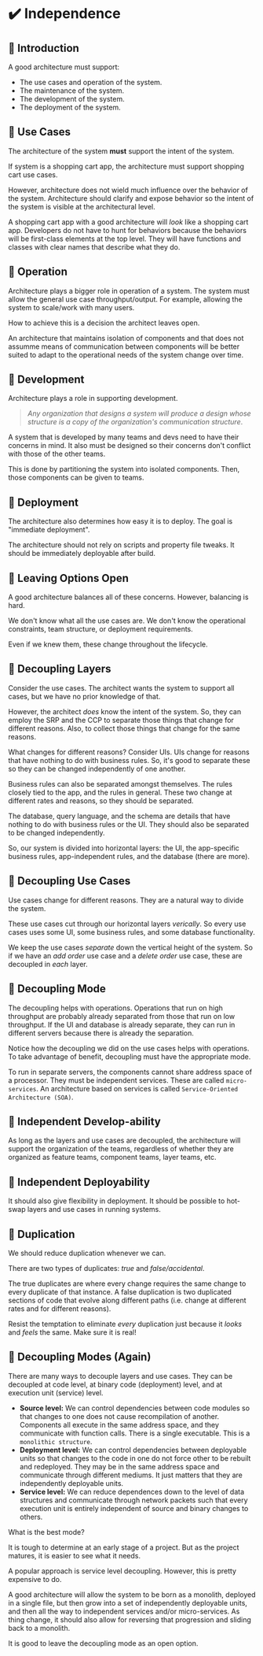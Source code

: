 # :heavy_check_mark: Independence

## :round_pushpin: Introduction
A good architecture must support:
- The use cases and operation of the system.
- The maintenance of the system.
- The development of the system.
- The deployment of the system.

## :round_pushpin: Use Cases
The architecture of the system **must** support the intent of the system.

If system is a shopping cart app, the architecture must support shopping cart use cases.

However, architecture does not wield much influence over the behavior of the system. Architecture should clarify and expose behavior so the intent of the system is visible at the architectural level.

A shopping cart app with a good architecture will *look* like a shopping cart app. Developers do not have to hunt for behaviors because the behaviors will be first-class elements at the top level. They will have functions and classes with clear names that describe what they do.

## :round_pushpin: Operation
Architecture plays a bigger role in operation of a system. The system must allow the general use case throughput/output. For example, allowing the system to scale/work with many users.

How to achieve this is a decision the architect leaves open.

An architecture that maintains isolation of components and that does not assumme means of communication between components will be better suited to adapt to the operational needs of the system change over time.

## :round_pushpin: Development
Architecture plays a role in supporting development.

>*Any organization that designs a system will produce a design whose structure is a copy of the organization's communication structure*.

A system that is developed by many teams and devs need to have their concerns in mind. It also must be designed so their concerns don't conflict with those of the other teams.

This is done by partitioning the system into isolated components. Then, those components can be given to teams.

## :round_pushpin: Deployment
The architecture also determines how easy it is to deploy. The goal is "immediate deployment".

The architecture should not rely on scripts and property file tweaks. It should be immediately deployable after build.

## :round_pushpin: Leaving Options Open
A good architecture balances all of these concerns. However, balancing is hard.

We don't know what all the use cases are. We don't know the operational constraints, team structure, or deployment requirements.

Even if we knew them, these change throughout the lifecycle.

## :round_pushpin: Decoupling Layers
Consider the use cases. The architect wants the system to support all cases, but we have no prior knowledge of that.

However, the architect *does* know the intent of the system. So, they can employ the SRP and the CCP to separate those things that change for different reasons. Also, to collect those things that change for the same reasons.

What changes for different reasons? Consider UIs. UIs change for reasons that have nothing to do with business rules. So, it's good to separate these so they can be changed independently of one another.

Business rules can also be separated amongst themselves. The rules closely tied to the app, and the rules in general. These two change at different rates and reasons, so they should be separated.

The database, query language, and the schema are details that have nothing to do with business rules or the UI. They should also be separated to be changed independently.

So, our system is divided into horizontal layers: the UI, the app-specific business rules, app-independent rules, and the database (there are more).

## :round_pushpin: Decoupling Use Cases
Use cases change for different reasons. They are a natural way to divide the system.

These use cases cut through our horizontal layers *verically*. So every use cases uses some UI, some business rules, and some database functionality.

We keep the use cases *separate* down the vertical height of the system. So if we have an *add order* use case and a *delete order* use case, these are decoupled in *each* layer.

## :round_pushpin: Decoupling Mode
The decoupling helps with operations. Operations that run on high throughput are probably already separated from those that run on low throughput. If the UI and database is already separate, they can run in different servers because there is already the separation.

Notice how the decoupling we did on the use cases helps with operations. To take advantage of benefit, decoupling must have the appropriate mode.

To run in separate servers, the components cannot share address space of a processor. They must be independent services. These are called `micro-services`. An architecture based on services is called `Service-Oriented Architecture (SOA)`.

## :round_pushpin: Independent Develop-ability
As long as the layers and use cases are decoupled, the architecture will support the organization of the teams, regardless of whether they are organized as feature teams, component teams, layer teams, etc.

## :round_pushpin: Independent Deployability
It should also give flexibility in deployment. It should be possible to hot-swap layers and use cases in running systems.

## :round_pushpin: Duplication
We should reduce duplication whenever we can.

There are two types of duplicates: *true* and *false/accidental*.

The true duplicates are where every change requires the same change to every duplicate of that instance. A false duplication is two duplicated sections of code that evolve along different paths (i.e. change at different rates and for different reasons).

Resist the temptation to eliminate *every* duplication just because it *looks* and *feels* the same. Make sure it is real!

## :round_pushpin: Decoupling Modes (Again)
There are many ways to decouple layers and use cases. They can be decoupled at code level, at binary code (deployment) level, and at execution unit (service) level.
- **Source level:** We can control dependencies between code modules so that changes to one does not cause recompilation of another. Components all execute in the same address space, and they communicate with function calls. There is a single executable. This is a `monolithic structure`.
- **Deployment level:** We can control dependencies between deployable units so that changes to the code in one do not force other to be rebuilt and redeployed. They may be in the same address space and communicate through different mediums. It just matters that they are independently deployable units.
- **Service level:** We can reduce dependences down to the level of data structures and communicate through network packets such that every execution unit is entirely independent of source and binary changes to others.

What is the best mode?

It is tough to determine at an early stage of a project. But as the project matures, it is easier to see what it needs.

A popular approach is service level decoupling. However, this is pretty expensive to do.

A good architecture will allow the system to be born as a monolith, deployed in a single file, but then grow into a set of independently deployable units, and then all the way to independent services and/or micro-services. As thing change, it should also allow for reversing that progression and sliding back to a monolith.

It is good to leave the decoupling mode as an open option.
